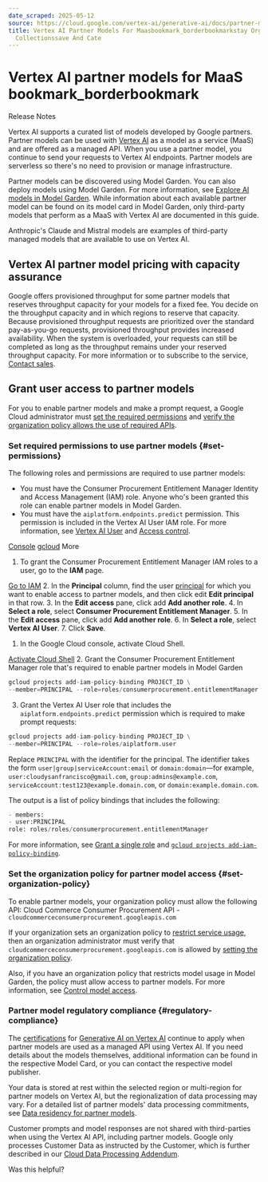 ```yaml
---
date_scraped: 2025-05-12
source: https://cloud.google.com/vertex-ai/generative-ai/docs/partner-models/use-partner-models
title: Vertex AI Partner Models For Maasbookmark_borderbookmarkstay Organized With
  Collectionssave And Cate
---
```


# Vertex AI partner models for MaaS bookmark\_borderbookmark 

Release Notes

Vertex AI supports a curated list of models developed by Google partners.
Partner models can be used with [Vertex AI](../start/express-mode/Tutorial-Vertex-AI-API-in-express-mode.md) as a model
as a service (MaaS) and are offered as a managed API. When you use a partner
model, you continue to send your requests to Vertex AI endpoints. Partner
models are serverless so there's no need to provision or manage infrastructure.

Partner models can be discovered using Model Garden. You can also
deploy models using Model Garden. For more information, see
[Explore AI models in
Model Garden](https://cloud.google.com/vertex-ai/generative-ai/docs/model-garden/explore-models).
While information about each available partner model can be found on its model
card in Model Garden, only third-party models that perform as a
MaaS with Vertex AI are documented in this guide.

Anthropic's Claude and Mistral models are examples of third-party managed models
that are available to use on Vertex AI.

## Vertex AI partner model pricing with capacity assurance

Google offers provisioned throughput for some partner models that reserves
throughput capacity for your models for a fixed fee. You decide on the
throughput capacity and in which regions to reserve that capacity. Because
provisioned throughput requests are prioritized over the standard pay-as-you-go
requests, provisioned throughput provides increased availability. When the
system is overloaded, your requests can still be completed as long as the
throughput remains under your reserved throughput capacity. For more information
or to subscribe to the service, [Contact sales](https://cloud.google.com/contact).

## Grant user access to partner models

For you to enable partner models and make a prompt request, a Google Cloud
administrator must [set the required permissions](#set-permissions) and [verify
the organization policy allows the use of required
APIs](#set-organization-policy).

### Set required permissions to use partner models {#set-permissions}

The following roles and permissions are required to use partner models:

- You must have the Consumer Procurement Entitlement Manager
 Identity and Access Management (IAM) role. Anyone who's been granted this role can
 enable partner models in Model Garden.
- You must have the `aiplatform.endpoints.predict` permission. This
 permission is included in the Vertex AI User IAM role.
 For more information, see [Vertex AI
 User](https://cloud.google.com/vertex-ai/docs/general/access-control#aiplatform.user) and [Access
 control](../access-control_1.md).

[Console](#console) [gcloud](#gcloud) 
More

1. To grant the Consumer Procurement Entitlement Manager IAM
 roles to a user, go to the **IAM** page.

 [Go to IAM](https://console.cloud.google.com/projectselector/iam-admin/iam?supportedpurview=)
2. In the **Principal** column, find the user
 [principal](https://cloud.google.com/iam/docs/overview#concepts_related_identity) for which you
 want to enable access to partner models, and then click
 edit **Edit principal** in that row.
3. In the **Edit access** pane, click
 add **Add another role**.
4. In **Select a role**, select **Consumer Procurement Entitlement Manager**.
5. In the **Edit access** pane, click
 add **Add another role**.
6. In **Select a role**, select **Vertex AI User**.
7. Click **Save**.

1. In the Google Cloud console, activate Cloud Shell.

 [Activate Cloud Shell](https://console.cloud.google.com/?cloudshell=true)
2. Grant the Consumer Procurement Entitlement Manager role that's required
 to enable partner models in Model Garden

 ```python
 gcloud projects add-iam-policy-binding PROJECT_ID \
 --member=PRINCIPAL --role=roles/consumerprocurement.entitlementManager

 ```
3. Grant the Vertex AI User role that includes the
 `aiplatform.endpoints.predict` permission which is required to make
 prompt requests:

 ```python
 gcloud projects add-iam-policy-binding PROJECT_ID \
 --member=PRINCIPAL --role=roles/aiplatform.user

 ```

 Replace `PRINCIPAL` with the identifier for
 the principal. The identifier takes the form
 `user|group|serviceAccount:email` or `domain:domain`—for
 example, `user:cloudysanfrancisco@gmail.com`,
 `group:admins@example.com`,
 `serviceAccount:test123@example.domain.com`, or
 `domain:example.domain.com`.

 The output is a list of policy bindings that includes the following:

 ```python
 - members:
 - user:PRINCIPAL
 role: roles/roles/consumerprocurement.entitlementManager

 ```

 For more information, see
 [Grant a single role](https://cloud.google.com/iam/docs/granting-changing-revoking-access#grant-single-role)
 and
 [`gcloud projects add-iam-policy-binding`](https://cloud.google.com/sdk/gcloud/reference/projects/add-iam-policy-binding).

### Set the organization policy for partner model access {#set-organization-policy}

To enable partner models, your organization policy must allow the following
API: Cloud Commerce Consumer Procurement API - `cloudcommerceconsumerprocurement.googleapis.com`

If your organization sets an organization policy to
[restrict service usage](https://cloud.google.com/resource-manager/docs/organization-policy/restricting-resources),
then an organization administrator must verify that
`cloudcommerceconsumerprocurement.googleapis.com` is allowed by
[setting the organization policy](https://cloud.google.com/resource-manager/docs/organization-policy/restricting-resources#setting_the_organization_policy).

Also, if you have an organization policy that restricts model usage in
Model Garden, the policy must allow access to partner models. For more
information, see [Control model
access](../control-model-access.md).

### Partner model regulatory compliance {#regulatory-compliance}

The [certifications](https://cloud.google.com/security/compliance/services-in-scope) for
[Generative AI on Vertex AI](../code/code-models-overview.md) continue to
apply when partner models are used as a managed API using Vertex AI.
If you need details about the models themselves, additional information can be
found in the respective Model Card, or you can contact the respective model
publisher.

Your data is stored at rest within the selected region or multi-region for
partner models on Vertex AI, but the regionalization of data
processing may vary. For a detailed list of partner models' data processing
commitments, see [Data residency for partner
models](https://cloud.google.com/vertex-ai/generative-ai/docs/learn/locations#ml-processing-partner-models).

Customer prompts and model responses are not shared with third-parties when
using the Vertex AI API, including partner models. Google only processes
Customer Data as instructed by the Customer, which is further described in our
[Cloud Data Processing Addendum](https://cloud.google.com/terms/data-processing-addendum).

Was this helpful?